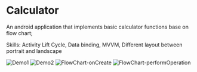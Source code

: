 # Calculator
An android application that implements basic calculator functions base on flow chart;

Skills: Activity Lift Cycle, Data binding, MVVM, Different layout
between portrait and landscape

![Demo1](https://user-images.githubusercontent.com/60584045/127747013-eecab20d-da40-4275-be95-81453f8c6b41.PNG)
![Demo2](https://user-images.githubusercontent.com/60584045/127747014-63567fe4-6fe3-49a2-b75e-599c173bf950.PNG)
![FlowChart-onCreate](https://user-images.githubusercontent.com/60584045/127747016-1e36dcbd-05cc-4380-bafc-5fe2d2cbd4da.png)
![FlowChart-performOperation](https://user-images.githubusercontent.com/60584045/127747017-c039a7a2-548b-42b7-bf3a-06ebd5f317a6.png)

